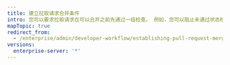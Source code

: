```yaml
---
title: 建立拉取请求合并条件
intro: 您可以要求拉取请求在可以合并之前先通过一组检查。 例如，您可以阻止未通过状态检查的拉取请求。
mapTopic: true
redirect_from:
  - /enterprise/admin/developer-workflow/establishing-pull-request-merge-conditions
versions:
  enterprise-server: '*'
---
```


